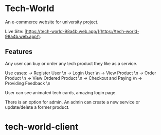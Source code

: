 # Tech-World
An e-commerce website for university project.

Live Site:  [https://tech-world-98a4b.web.app/](https://tech-world-98a4b.web.app/).

## Features
Any user can buy or order any tech product they like as a service. 

Use cases: 
-> Register User \n
-> Login User  \n
-> View Product \n
-> Order Product \n
-> View Ordered Product \n
-> Checkout and Paying \n
-> Providing Feedback \n

User can see animated tech cards, amazing login page.

There is an option for admin. An admin can create a new service or update/delete a former product.

# tech-world-client
